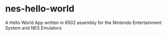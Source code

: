 # nes-hello-world
A Hello World App written in 6502 assembly for the Nintendo Entertainment System and NES Emulators

